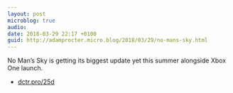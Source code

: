 ```yaml
---
layout: post
microblog: true
audio: 
date: 2018-03-29 22:17 +0100
guid: http://adamprocter.micro.blog/2018/03/29/no-mans-sky.html
---
```

No Man’s Sky is getting its biggest update yet this summer alongside Xbox One launch. 

- [dctr.pro/25d](http://dctr.pro/25d)
